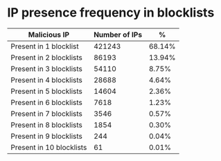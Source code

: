 # IP presence frequency in blocklists
| Malicious IP | Number of IPs | % |
|----|----|----|
| Present in 1 blocklist | 421243 | 68.14% |
| Present in 2 blocklists | 86193 | 13.94% |
| Present in 3 blocklists | 54110 | 8.75% |
| Present in 4 blocklists | 28688 | 4.64% |
| Present in 5 blocklists | 14604 | 2.36% |
| Present in 6 blocklists | 7618 | 1.23% |
| Present in 7 blocklists | 3546 | 0.57% |
| Present in 8 blocklists | 1854 | 0.30% |
| Present in 9 blocklists | 244 | 0.04% |
| Present in 10 blocklists | 61 | 0.01% |
